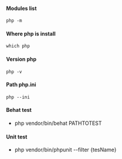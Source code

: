 #### Modules list
```php -m```
#### Where php is install
```which php```
#### Version php
```php -v```
#### Path php.ini
```php --ini```
#### Behat test
- php vendor/bin/behat  PATHTOTEST
#### Unit test 
- php vendor/bin/phpunit --filter {tesName}
